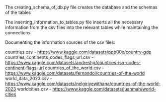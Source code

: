 The creating_schema_of_db.py file creates the database and the schemas of the tables

The inserting_information_to_tables.py file inserts all the necessary information from the csv files into the relevant tables while maintaining the connections

Documenting the information sources of the csv files:

countries.csv - https://www.kaggle.com/datasets/ppb00x/country-gdp
countries_continents_codes_flags_url.csv - https://www.kaggle.com/datasets/andreshg/countries-iso-codes-continent-flags-url
countries_of_the_world.csv - https://www.kaggle.com/datasets/fernandol/countries-of-the-world
world_data_2023.csv - https://www.kaggle.com/datasets/nelgiriyewithana/countries-of-the-world-2023
worldcities.csv - https://www.kaggle.com/datasets/juanmah/world-cities
